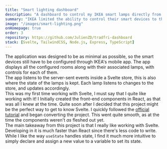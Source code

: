 ```yaml
---
title: "Smart lighting dashboard"
description: "A dashboard to control my IKEA smart lamps directly from a web browser."
summary: "IKEA limited the ability to control their smart devices to their [mobile$app](https://play.google.com/store/apps/details?id=com.ikea.tradfri.lighting) and physical remotes. Since grabbing my phone each time became tedious, I built a minimal dashboard in which anyone on my local network can control the lamps via their browser. Through the use of server-sent events, updates to the lamps are displayed in real-time on each device. The communication with the IKEA hub is achieved with the [node-tradfri-client](https://github.com/AlCalzone/node-tradfri-client) library."
image: "/images/smart-lighting.png"
onHomepage: true
order: 3
repository: https://github.com/JulienZD/tradfri-dashboard
stack: [Svelte, TailwindCSS, Node.js, Express, TypeScript]
---
```

The application was designed to be as minimal as possible, so the smart devices still have to be configured through IKEA's mobile app. The app displays all the configured rooms along with  their associated lamps, with controls for each of them.  
The app listens to the server-sent events inside a Svelte store, this is also where the state of the lamps is kept. Each lamp listens to changes to the store, and updates accordingly.  
This was my first time working with Svelte, I must say that I quite like working with it! I Initially created the front-end components in React, as that was all I knew at the time. Quite soon after I decided that this project might be the perfect way to get to know Svelte. I quickly followed the [official tutorial](https://svelte.dev/tutorial/) and began converting the project. This went quite smooth, as at the time the components weren't _as_ fleshed out yet.  
The main takeaway from this project is that I really like working with Svelte. Developing in it is much faster than React since there's less code to write. While I like the way `useState` handles state, I find it much more intuitive to simply declare and assign a new value to a variable to set its state.  
